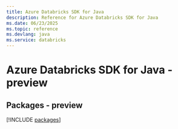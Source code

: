 ```yaml
---
title: Azure Databricks SDK for Java
description: Reference for Azure Databricks SDK for Java
ms.date: 06/23/2025
ms.topic: reference
ms.devlang: java
ms.service: databricks
---
```

# Azure Databricks SDK for Java - preview
## Packages - preview
[!INCLUDE [packages](databricks-index.md)]